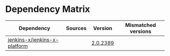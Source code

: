 # Dependency Matrix

Dependency | Sources | Version | Mismatched versions
---------- | ------- | ------- | -------------------
[jenkins-x/jenkins-x-platform](https://github.com/jenkins-x/jenkins-x-platform) |  | [2.0.2389](https://github.com/jenkins-x/jenkins-x-platform/releases/tag/v2.0.2389) | 
